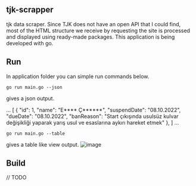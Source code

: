 ## tjk-scrapper 
tjk data scraper. Since TJK does not have an open API that I could find, most of the HTML structure we receive by requesting the site is processed and displayed using ready-made packages. This application is being developed with go. 

## Run
In application folder you can simple run commands below.  

```
go run main.go --json
```
gives a json output.

...
[
  {
    "id": 1,
    "name": "E**** Ç******",
    "suspendDate": "08.10.2022",
    "dueDate": "08.10.2022",
    "banReason": "Start çıkışında usulsüz kulvar değişikliği yaparak yarış usul ve esaslarına aykırı hareket etmek"
  },
]
...

```
go run main.go --table
```
gives a table like view output.
![image](https://user-images.githubusercontent.com/21237298/194708712-dac2f000-7e94-4f54-bb79-a92df971e5e0.png)

## Build
// TODO
